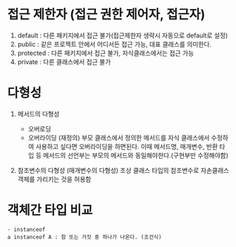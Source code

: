 # 접근 제한자 (접근 권한 제어자, 접근자)
1. default : 다른 패키지에서 접근 불가(접근제한자 생략시 자동으로 default로 설정)
2. public : 같은 프로젝트 안에서 어디서든 접근 가능, 대표 클래스를 의미한다.
3. protected : 다른 패키지에서 접근 불가, 자식클래스에서는 접근 가능
4. private : 다른 클래스에서 접근 불가

# 다형성
1. 메서드의 다형성
	- 오버로딩
	- 오버라이딩 (재정의)
	부모 클래스에서 정의한 메서드를 자식 클래스에서 수정하여 사용하고 싶다면
	오버라이딩을 하면된다.
	이때 메서드명, 매개변수, 반환 타입 등 메서드의 선언부는 부모의 메서드와
	동일해야한다.(구현부만 수정해야함)

2. 참조변수의 다형성 (매개변수의 다형성)
조상 클래스 타입의 참조변수로 자손클래스 객체를 가리키는 것을 허용함

# 객체간 타입 비교
	- instanceof
	a instanceof A : 참 또는 거짓 중 하나가 나온다. (조건식)
